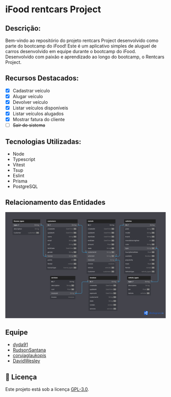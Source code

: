 # iFood rentcars Project

## Descrição:

Bem-vindo ao repositório do projeto rentcars Project desenvolvido como parte do bootcamp do iFood!
Este é um aplicativo simples de aluguel de carros desenvolvido em equipe durante o bootcamp do iFood.
Desenvolvido com paixão e aprendizado ao longo do bootcamp, o Rentcars Project.

## Recursos Destacados:

- [x] Cadastrar veículo
- [x] Alugar veículo
- [x] Devolver veículo
- [x] Listar veículos disponíveis
- [x] Listar veículos alugados
- [x] Mostrar fatura do cliente
- [ ] ~~Sair do sistema~~

## Tecnologias Utilizadas:

- Node
- Typescript
- Vitest
- Tsup
- Eslint
- Prisma
- PostgreSQL

## Relacionamento das Entidades
![image](assets/rentcars-diagram.png)


## Equipe

- [dyda91](https://github.com/dyda91)
- [RudsonSantana](https://github.com/RudsonSantana)
- [corujaglaukopis](https://github.com/corujaglaukopis)
- [DavidWesley](https://github.com/DavidWesley)

## 📝 Licença

Este projeto está sob a licença [GPL-3.0](./LICENSE).
